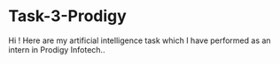 # Task-3-Prodigy
Hi ! Here are my artificial intelligence task which I have performed as an intern in Prodigy Infotech..
